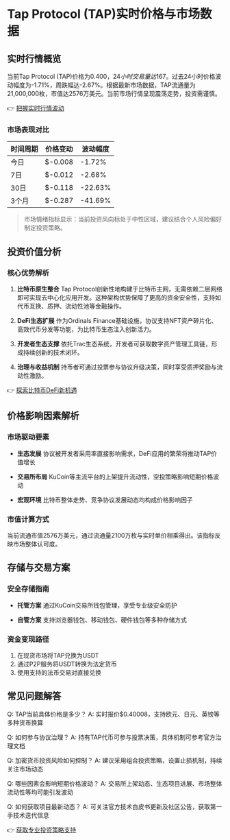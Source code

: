 # Tap Protocol (TAP)实时价格与市场数据

## 实时行情概览

当前Tap Protocol (TAP)价格为$0.400，24小时交易量达$167。过去24小时价格波动幅度为-1.71%，周跌幅达-2.67%。根据最新市场数据，TAP流通量为21,000,000枚，市值达2576万美元。当前市场行情呈现震荡走势，投资需谨慎。

👉 [把握实时行情波动](https://bit.ly/okx_welcome)

### 市场表现对比

| 时间周期 | 价格变动 | 波动幅度 |
|---------|---------|---------|
| 今日 | $-0.008 | -1.72% |
| 7日 | $-0.012 | -2.68% |
| 30日 | $-0.118 | -22.63% |
| 3个月 | $-0.287 | -41.69% |

> 市场情绪指标显示：当前投资风向标处于中性区域，建议结合个人风险偏好制定投资策略。

## 投资价值分析

### 核心优势解析

1. **比特币原生整合**
Tap Protocol创新性地构建于比特币主网，无需依赖二层网络即可实现去中心化应用开发。这种架构优势保障了更高的资金安全性，支持如代币互换、质押、流动性池等金融操作。

2. **DeFi生态扩展**
作为Ordinals Finance基础设施，协议支持NFT资产碎片化、高效代币分发等功能，为比特币生态注入创新活力。

3. **开发者生态支撑**
依托Trac生态系统，开发者可获取数字资产管理工具链，形成持续创新的技术闭环。

4. **治理与收益机制**
持币者可通过投票参与协议升级决策，同时享受质押奖励与流动性激励。

👉 [探索比特币DeFi新机遇](https://bit.ly/okx_welcome)

## 价格影响因素解析

### 市场驱动要素

- **生态发展**
  协议被开发者采用率直接影响需求，DeFi应用的繁荣将推动TAP价值增长

- **交易所布局**
  KuCoin等主流平台的上架提升流动性，空投策略影响短期价格波动

- **宏观环境**
  比特币整体走势、竞争协议发展动态均构成价格影响因子

### 市值计算方式

当前流通市值2576万美元，通过流通量2100万枚与实时单价相乘得出。该指标反映市场整体认可度。

## 存储与交易方案

### 安全存储指南

- **托管方案**
  通过KuCoin交易所钱包管理，享受专业级安全防护

- **自管方案**
  支持浏览器钱包、移动钱包、硬件钱包等多种存储方式

### 资金变现路径

1. 在现货市场将TAP兑换为USDT
2. 通过P2P服务将USDT转换为法定货币
3. 使用支持的法币交易对直接兑换

## 常见问题解答

Q: TAP当前具体价格是多少？
A: 实时报价$0.40008，支持欧元、日元、英镑等多种货币换算

Q: 如何参与协议治理？
A: 持有TAP代币可参与投票决策，具体机制可参考官方治理文档

Q: 加密货币投资风险如何控制？
A: 建议采用组合投资策略，设置止损机制，持续关注市场动态

Q: 哪些因素会影响短期价格波动？
A: 交易所上架动态、生态项目进展、市场整体流动性等均可能引发波动

Q: 如何获取项目最新动态？
A: 可关注官方技术白皮书更新及社区公告，获取第一手技术迭代信息

👉 [获取专业投资策略支持](https://bit.ly/okx_welcome)